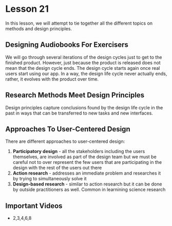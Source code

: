 # Lesson 21

In this lesson, we will attempt to tie together all the different topics on methods and design principles.

## Designing Audiobooks For Exercisers

We will go through several iterations of the design cycles just to get to the finished product. However, just because the product is released does not mean that the design cycle ends. The design cycle starts again once real users start using our app. In a way, the design life cycle never actually ends, rather, it evolves with the product over time.

## Research Methods Meet Design Principles

Design principles capture conclusions found by the design life cycle in the past in ways that can be transferred to new tasks and new interfaces.

## Approaches To User-Centered Design

There are different approaches to user-centered design:

1. **Participatory design** - all the stakeholders including the users themselves, are involved as part of the design team but we must be careful not to over represent the few users that are participating in the design with the rest of the users out there
2. **Action research** - addresses an immediate problem and researches it by trying to simultaneously solve it
3. **Design-based research** - similar to action research but it can be done by outside practitioners as well. Common in learnining science research

## Important Videos
- 2,3,4,6,8